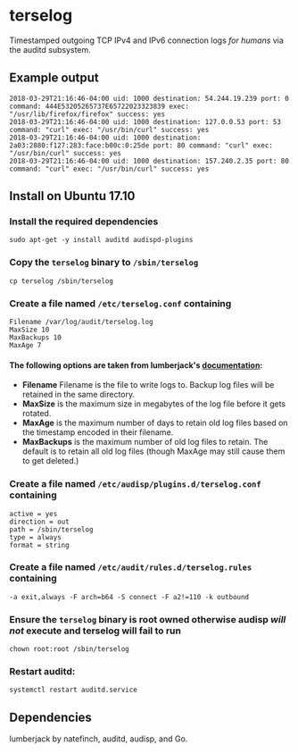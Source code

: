 # terselog
Timestamped outgoing TCP IPv4 and IPv6 connection logs *for humans* via the auditd subsystem.

## Example output
```
2018-03-29T21:16:46-04:00 uid: 1000 destination: 54.244.19.239 port: 0 command: 444E53205265737E65722023323839 exec: "/usr/lib/firefox/firefox" success: yes
2018-03-29T21:16:46-04:00 uid: 1000 destination: 127.0.0.53 port: 53 command: "curl" exec: "/usr/bin/curl" success: yes
2018-03-29T21:16:46-04:00 uid: 1000 destination: 2a03:2880:f127:283:face:b00c:0:25de port: 80 command: "curl" exec: "/usr/bin/curl" success: yes
2018-03-29T21:16:46-04:00 uid: 1000 destination: 157.240.2.35 port: 80 command: "curl" exec: "/usr/bin/curl" success: yes
```

## Install on Ubuntu 17.10
### Install the required dependencies
```
sudo apt-get -y install auditd audispd-plugins
```
### Copy the `terselog` binary to `/sbin/terselog`
```
cp terselog /sbin/terselog
```
### Create a file named `/etc/terselog.conf` containing
```
Filename /var/log/audit/terselog.log
MaxSize 10
MaxBackups 10
MaxAge 7
```
#### The following options are taken from lumberjack's [documentation](https://godoc.org/github.com/natefinch/lumberjack#Logger):
- **Filename** Filename is the file to write logs to.  Backup log files will be retained in the same directory.
- **MaxSize** is the maximum size in megabytes of the log file before it gets rotated.
- **MaxAge** is the maximum number of days to retain old log files based on the timestamp encoded in their filename.
- **MaxBackups** is the maximum number of old log files to retain.  The default is to retain all old log files (though MaxAge may still cause them to get deleted.)

### Create a file named `/etc/audisp/plugins.d/terselog.conf` containing
```
active = yes
direction = out
path = /sbin/terselog
type = always
format = string
```
### Create a file named `/etc/audit/rules.d/terselog.rules` containing
```
-a exit,always -F arch=b64 -S connect -F a2!=110 -k outbound
```
### Ensure the `terselog` binary is root owned otherwise audisp *will not* execute and terselog will fail to run
```
chown root:root /sbin/terselog
```
### Restart auditd:
```
systemctl restart auditd.service
```
## Dependencies
lumberjack by natefinch, auditd, audisp, and Go.